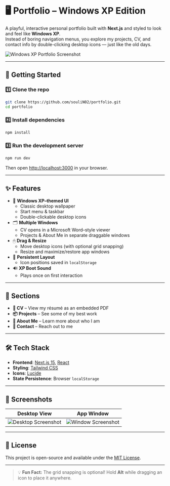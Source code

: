 # 🖥️ Portfolio – Windows XP Edition

A playful, interactive personal portfolio built with **Next.js** and styled to look and feel like **Windows XP**.  
Instead of boring navigation menus, you explore my projects, CV, and contact info by double-clicking desktop icons — just like the old days.

![Windows XP Portfolio Screenshot](public/screenshot-placeholder.png)

---

## 🚀 Getting Started

### 1️⃣ Clone the repo
```bash
git clone https://github.com/souliN02/portfolio.git
cd portfolio
```

### 2️⃣ Install dependencies
```bash
npm install
```

### 3️⃣ Run the development server
```bash
npm run dev
```
Then open [http://localhost:3000](http://localhost:3000) in your browser.

---

## ✨ Features

- 🎯 **Windows XP–themed UI**
  - Classic desktop wallpaper
  - Start menu & taskbar
  - Double-clickable desktop icons
- 🗂 **Multiple Windows**
  - CV opens in a Microsoft Word–style viewer
  - Projects & About Me in separate draggable windows
- 🖱 **Drag & Resize**
  - Move desktop icons (with optional grid snapping)
  - Resize and maximize/restore app windows
- 💾 **Persistent Layout**
  - Icon positions saved in `localStorage`
- 🔊 **XP Boot Sound**
  - Plays once on first interaction

---

## 📂 Sections

- **📄 CV** – View my résumé as an embedded PDF
- **📦 Projects** – See some of my best work
- **💬 About Me** – Learn more about who I am
- **📧 Contact** – Reach out to me

---

## 🛠️ Tech Stack

- **Frontend**: [Next.js 15](https://nextjs.org/), [React](https://react.dev/)
- **Styling**: [Tailwind CSS](https://tailwindcss.com/)
- **Icons**: [Lucide](https://lucide.dev/)
- **State Persistence**: Browser `localStorage`

---

## 📸 Screenshots

| Desktop View | App Window |
|--------------|------------|
| ![Desktop Screenshot](public/screenshot-desktop-placeholder.png) | ![Window Screenshot](public/screenshot-window-placeholder.png) |

---

## 📄 License

This project is open-source and available under the [MIT License](LICENSE).

---

> 💡 **Fun Fact:** The grid snapping is optional! Hold **Alt** while dragging an icon to place it anywhere.
